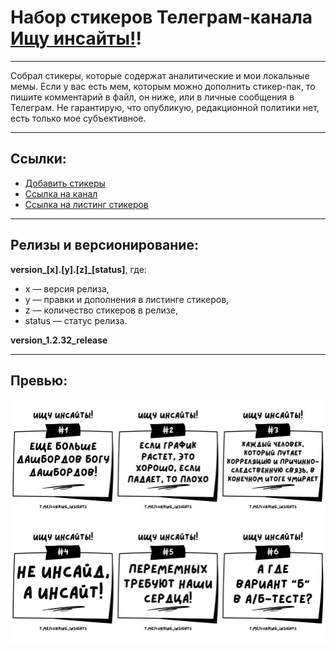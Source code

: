 # Набор стикеров Телеграм-канала [Ищу инсайты!](https://t.me/lurking_insights)!
---
Собрал стикеры, которые содержат аналитические и мои локальные мемы.
Если у вас есть мем, которым можно дополнить стикер-пак, то пишите комментарий в файл, он ниже, или в личные сообщения в Телеграм.
Не гарантирую, что опубликую, редакционной политики нет, есть только мое субъективное.

---
## Ссылки:
- [Добавить стикеры](https://t.me/addstickers/lurking_insights)
- [Ссылка на канал](https://t.me/lurking_insights)
- [Ссылка на листинг стикеров](https://docs.google.com/spreadsheets/d/1EbTjJlfecofoTJ6CjHIPyd8oaOYSqDhjTOt5FAry9Zs/edit?usp=sharing)

---
## Релизы и версионирование:
**version_[x].[y].[z]_[status]**, где:
- x — версия релиза,
- y — правки и дополнения в листинге стикеров,
- z — количество стикеров в релизе,
- status — статус релиза.
  
**version_1.2.32_release**

---
## Превью:
![lurking_insights_telegram_stickers_preview](https://github.com/Drewleks/lurking_insights_telegram_stickers/blob/main/lurking_insights_telegram_stickers_preview.jpg)

